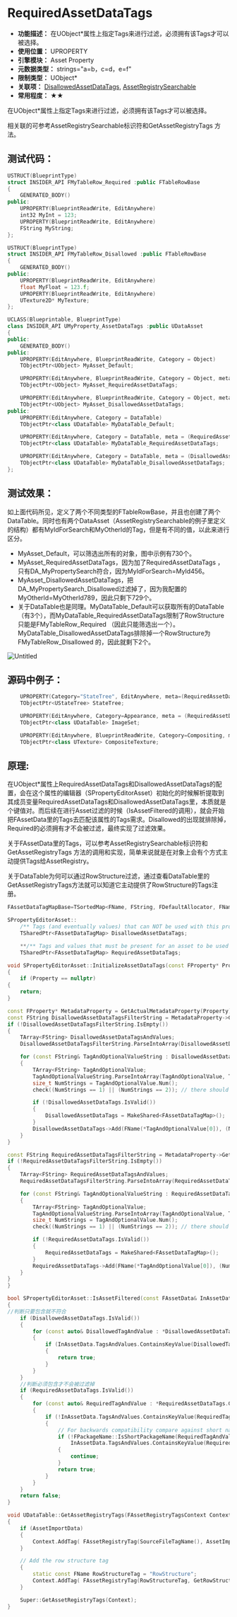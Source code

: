 ﻿# RequiredAssetDataTags

- **功能描述：** 在UObject*属性上指定Tags来进行过滤，必须拥有该Tags才可以被选择。
- **使用位置：** UPROPERTY
- **引擎模块：** Asset Property
- **元数据类型：** strings="a=b，c=d，e=f"
- **限制类型：** UObject*
- **关联项：** [DisallowedAssetDataTags](../DisallowedAssetDataTags.md), [AssetRegistrySearchable](../../../Specifier/UPROPERTY/Asset/AssetRegistrySearchable/AssetRegistrySearchable.md)
- **常用程度：** ★★

在UObject*属性上指定Tags来进行过滤，必须拥有该Tags才可以被选择。

相关联的可参考AssetRegistrySearchable标识符和GetAssetRegistryTags 方法。

## 测试代码：

```cpp
USTRUCT(BlueprintType)
struct INSIDER_API FMyTableRow_Required :public FTableRowBase
{
	GENERATED_BODY()
public:
	UPROPERTY(BlueprintReadWrite, EditAnywhere)
	int32 MyInt = 123;
	UPROPERTY(BlueprintReadWrite, EditAnywhere)
	FString MyString;
};

USTRUCT(BlueprintType)
struct INSIDER_API FMyTableRow_Disallowed :public FTableRowBase
{
	GENERATED_BODY()
public:
	UPROPERTY(BlueprintReadWrite, EditAnywhere)
	float MyFloat = 123.f;
	UPROPERTY(BlueprintReadWrite, EditAnywhere)
	UTexture2D* MyTexture;
};

UCLASS(Blueprintable, BlueprintType)
class INSIDER_API UMyProperty_AssetDataTags :public UDataAsset
{
public:
	GENERATED_BODY()
public:
	UPROPERTY(EditAnywhere, BlueprintReadWrite, Category = Object)
	TObjectPtr<UObject> MyAsset_Default;

	UPROPERTY(EditAnywhere, BlueprintReadWrite, Category = Object, meta = (RequiredAssetDataTags = "MyIdForSearch=MyId456"))
	TObjectPtr<UObject> MyAsset_RequiredAssetDataTags;

	UPROPERTY(EditAnywhere, BlueprintReadWrite, Category = Object, meta = (DisallowedAssetDataTags = "MyOtherId=MyOtherId789"))
	TObjectPtr<UObject> MyAsset_DisallowedAssetDataTags;
public:
	UPROPERTY(EditAnywhere, Category = DataTable)
	TObjectPtr<class UDataTable> MyDataTable_Default;

	UPROPERTY(EditAnywhere, Category = DataTable, meta = (RequiredAssetDataTags = "RowStructure=/Script/Insider.MyTableRow_Required"))
	TObjectPtr<class UDataTable> MyDataTable_RequiredAssetDataTags;

	UPROPERTY(EditAnywhere, Category = DataTable, meta = (DisallowedAssetDataTags = "RowStructure=/Script/Insider.MyTableRow_Disallowed"))
	TObjectPtr<class UDataTable> MyDataTable_DisallowedAssetDataTags;
};
```

## 测试效果：

如上面代码所见，定义了两个不同类型的FTableRowBase，并且也创建了两个DataTable。同时也有两个DataAsset（AssetRegistrySearchable的例子里定义的结构）都有MyIdForSearch和MyOtherId的Tag，但是有不同的值，以此来进行区分。

- MyAsset_Default，可以筛选出所有的对象，图中示例有730个。
- MyAsset_RequiredAssetDataTags，因为加了RequiredAssetDataTags ，只有DA_MyPropertySearch符合，因为MyIdForSearch=MyId456。
- MyAsset_DisallowedAssetDataTags，把DA_MyPropertySearch_Disallowed过滤掉了，因为我配置的MyOtherId=MyOtherId789，因此只剩下729个。
- 关于DataTable也是同理。MyDataTable_Default可以获取所有的DataTable（有3个），而MyDataTable_RequiredAssetDataTags限制了RowStructure只能是FMyTableRow_Required （因此只能筛选出一个）。MyDataTable_DisallowedAssetDataTags排除掉一个RowStructure为FMyTableRow_Disallowed 的，因此就剩下2个。

![Untitled](Untitled.png)

## 源码中例子：

```cpp
	UPROPERTY(Category="StateTree", EditAnywhere, meta=(RequiredAssetDataTags="Schema=/Script/MassAIBehavior.MassStateTreeSchema"))
	TObjectPtr<UStateTree> StateTree;

	UPROPERTY(EditAnywhere, Category=Appearance, meta = (RequiredAssetDataTags = "RowStructure=/Script/UMG.RichImageRow"))
	TObjectPtr<class UDataTable> ImageSet;

	UPROPERTY(EditAnywhere, BlueprintReadWrite, Category=Compositing, meta = (AllowPrivateAccess, RequiredAssetDataTags = "IsSourceValid=True"), Setter = SetCompositeTexture, Getter = GetCompositeTexture)
	TObjectPtr<class UTexture> CompositeTexture;
```

## 原理:

在UObject*属性上RequiredAssetDataTags和DisallowedAssetDataTags的配置，会在这个属性的编辑器（SPropertyEditorAsset）初始化的时候解析提取到其成员变量RequiredAssetDataTags和DisallowedAssetDataTags里，本质就是个键值对。而后续在进行Asset过滤的时候（IsAssetFiltered的调用），就会开始把FAssetData里的Tags去匹配该属性的Tags需求。Disallowed的出现就排除掉，Required的必须拥有才不会被过滤，最终实现了过滤效果。

关于FAssetData里的Tags，可以参考AssetRegistrySearchable标识符和GetAssetRegistryTags 方法的调用和实现，简单来说就是在对象上会有个方式主动提供Tags给AssetRegistry。

关于DataTable为何可以通过RowStructure过滤，通过查看DataTable里的GetAssetRegistryTags方法就可以知道它主动提供了RowStructure的Tags注册。

```cpp
FAssetDataTagMapBase=TSortedMap<FName, FString, FDefaultAllocator, FNameFastLess>;

SPropertyEditorAsset::
	/** Tags (and eventually values) that can NOT be used with this property */
	TSharedPtr<FAssetDataTagMap> DisallowedAssetDataTags;

	**/** Tags and values that must be present for an asset to be used with this property */
	TSharedPtr<FAssetDataTagMap> RequiredAssetDataTags;

void SPropertyEditorAsset::InitializeAssetDataTags(const FProperty* Property)
{
	if (Property == nullptr)
{
	return;
}

const FProperty* MetadataProperty = GetActualMetadataProperty(Property);
const FString DisallowedAssetDataTagsFilterString = MetadataProperty->GetMetaData("DisallowedAssetDataTags");
if (!DisallowedAssetDataTagsFilterString.IsEmpty())
{
	TArray<FString> DisallowedAssetDataTagsAndValues;
	DisallowedAssetDataTagsFilterString.ParseIntoArray(DisallowedAssetDataTagsAndValues, TEXT(","), true);

	for (const FString& TagAndOptionalValueString : DisallowedAssetDataTagsAndValues)
	{
		TArray<FString> TagAndOptionalValue;
		TagAndOptionalValueString.ParseIntoArray(TagAndOptionalValue, TEXT("="), true);
		size_t NumStrings = TagAndOptionalValue.Num();
		check((NumStrings == 1) || (NumStrings == 2)); // there should be a single '=' within a tag/value pair

		if (!DisallowedAssetDataTags.IsValid())
		{
			DisallowedAssetDataTags = MakeShared<FAssetDataTagMap>();
		}
		DisallowedAssetDataTags->Add(FName(*TagAndOptionalValue[0]), (NumStrings > 1) ? TagAndOptionalValue[1] : FString());
	}
}

const FString RequiredAssetDataTagsFilterString = MetadataProperty->GetMetaData("RequiredAssetDataTags");
if (!RequiredAssetDataTagsFilterString.IsEmpty())
{
	TArray<FString> RequiredAssetDataTagsAndValues;
	RequiredAssetDataTagsFilterString.ParseIntoArray(RequiredAssetDataTagsAndValues, TEXT(","), true);

	for (const FString& TagAndOptionalValueString : RequiredAssetDataTagsAndValues)
	{
		TArray<FString> TagAndOptionalValue;
		TagAndOptionalValueString.ParseIntoArray(TagAndOptionalValue, TEXT("="), true);
		size_t NumStrings = TagAndOptionalValue.Num();
		check((NumStrings == 1) || (NumStrings == 2)); // there should be a single '=' within a tag/value pair

		if (!RequiredAssetDataTags.IsValid())
		{
			RequiredAssetDataTags = MakeShared<FAssetDataTagMap>();
		}
		RequiredAssetDataTags->Add(FName(*TagAndOptionalValue[0]), (NumStrings > 1) ? TagAndOptionalValue[1] : FString());
	}
}
}

bool SPropertyEditorAsset::IsAssetFiltered(const FAssetData& InAssetData)
{
//判断只要包含就不符合
	if (DisallowedAssetDataTags.IsValid())
	{
		for (const auto& DisallowedTagAndValue : *DisallowedAssetDataTags.Get())
		{
			if (InAssetData.TagsAndValues.ContainsKeyValue(DisallowedTagAndValue.Key, DisallowedTagAndValue.Value))
			{
				return true;
			}
		}
	}
	//判断必须包含才不会被过滤掉
	if (RequiredAssetDataTags.IsValid())
	{
		for (const auto& RequiredTagAndValue : *RequiredAssetDataTags.Get())
		{
			if (!InAssetData.TagsAndValues.ContainsKeyValue(RequiredTagAndValue.Key, RequiredTagAndValue.Value))
			{
				// For backwards compatibility compare against short name version of the tag value.
				if (!FPackageName::IsShortPackageName(RequiredTagAndValue.Value) &&
					InAssetData.TagsAndValues.ContainsKeyValue(RequiredTagAndValue.Key, FPackageName::ObjectPathToObjectName(RequiredTagAndValue.Value)))
				{
					continue;
				}
				return true;
			}
		}
	}
	return false;
}

void UDataTable::GetAssetRegistryTags(FAssetRegistryTagsContext Context) const
{
	if (AssetImportData)
	{
		Context.AddTag( FAssetRegistryTag(SourceFileTagName(), AssetImportData->GetSourceData().ToJson(), FAssetRegistryTag::TT_Hidden) );
	}

	// Add the row structure tag
	{
		static const FName RowStructureTag = "RowStructure";
		Context.AddTag( FAssetRegistryTag(RowStructureTag, GetRowStructPathName().ToString(), FAssetRegistryTag::TT_Alphabetical) );
	}

	Super::GetAssetRegistryTags(Context);
}

```